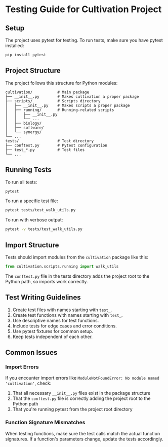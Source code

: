 # Testing Guide for Cultivation Project

## Setup

The project uses pytest for testing. To run tests, make sure you have pytest installed:

```bash
pip install pytest
```

## Project Structure

The project follows this structure for Python modules:

```
cultivation/           # Main package
├── __init__.py        # Makes cultivation a proper package
├── scripts/           # Scripts directory
│   ├── __init__.py    # Makes scripts a proper package
│   ├── running/       # Running-related scripts
│   │   ├── __init__.py
│   │   └── ...
│   ├── biology/
│   ├── software/
│   └── synergy/
└── ...
tests/                 # Test directory
├── conftest.py        # Pytest configuration
├── test_*.py          # Test files
└── ...
```

## Running Tests

To run all tests:

```bash
pytest
```

To run a specific test file:

```bash
pytest tests/test_walk_utils.py
```

To run with verbose output:

```bash
pytest -v tests/test_walk_utils.py
```

## Import Structure

Tests should import modules from the `cultivation` package like this:

```python
from cultivation.scripts.running import walk_utils
```

The `conftest.py` file in the tests directory adds the project root to the Python path, so imports work correctly.

## Test Writing Guidelines

1. Create test files with names starting with `test_`.
2. Create test functions with names starting with `test_`.
3. Use descriptive names for test functions.
4. Include tests for edge cases and error conditions.
5. Use pytest fixtures for common setup.
6. Keep tests independent of each other.

## Common Issues

### Import Errors

If you encounter import errors like `ModuleNotFoundError: No module named 'cultivation'`, check:

1. That all necessary `__init__.py` files exist in the package structure
2. That the `conftest.py` file is correctly adding the project root to the Python path
3. That you're running pytest from the project root directory

### Function Signature Mismatches

When testing functions, make sure the test calls match the actual function signatures. If a function's parameters change, update the tests accordingly.
